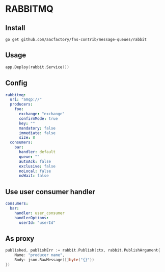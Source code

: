 # RABBITMQ
## Install
```shell
go get github.com/aacfactory/fns-contrib/message-queues/rabbit
```
## Usage
```go
app.Deploy(rabbit.Service())
```
## Config
```yaml
rabbitmq:
  uri: "amqp://"
  producers:
    foo:
      exchange: "exchange"
      confirmMode: true
      key: ""
      mandatory: false
      immediate: false
      size: 8
  consumers:
    bar:
      handler: default
      queue: ""
      autoAck: false
      exclusive: false
      noLocal: false
      noWait: false
```
## Use user consumer handler
```yaml
consumers:
  bar:
    handler: user_consumer
    handlerOptions:
      userId: "userId"
```
## As proxy
```go
published, publishErr := rabbit.Publish(ctx, rabbit.PublishArgument{
	Name: "producer name", 
	Body: json.RawMessage([]byte("{}"))
})
```